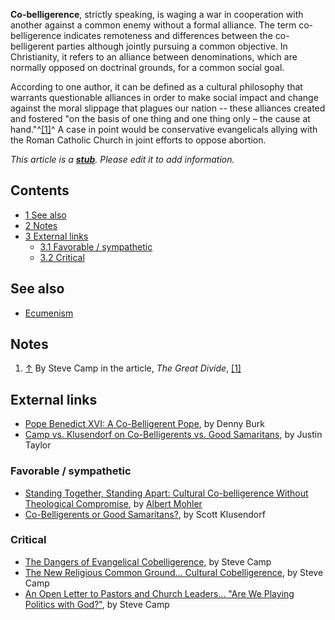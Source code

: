 **Co-belligerence**, strictly speaking, is waging a war in
cooperation with another against a common enemy without a formal
alliance. The term co-belligerence indicates remoteness and
differences between the co-belligerent parties although jointly
pursuing a common objective. In Christianity, it refers to an
alliance between denominations, which are normally opposed on
doctrinal grounds, for a common social goal.

According to one author, it can be defined as a cultural philosophy
that warrants questionable alliances in order to make social impact
and change against the moral slippage that plagues our nation --
these alliances created and fostered "on the basis of one thing and
one thing only – the cause at hand."^[[1]](#note-0)^ A case in
point would be conservative evangelicals allying with the Roman
Catholic Church in joint efforts to oppose abortion.

*This article is a **[stub](http://www.theopedia.com/Category:Theopedia_stubs "Category:Theopedia stubs")**. Please edit it to add information.*
## Contents

-   [1 See also](#See_also)
-   [2 Notes](#Notes)
-   [3 External links](#External_links)
    -   [3.1 Favorable / sympathetic](#Favorable_.2F_sympathetic)
    -   [3.2 Critical](#Critical)


## See also

-   [Ecumenism](Ecumenism "Ecumenism")

## Notes

1.  [↑](#ref-0) By Steve Camp in the article, *The Great Divide*,
    [[1]](http://a1m.org/page.php?page=template1.php&pageid=374369ca34d106db5e6e196671d8d42d)

## External links

-   [Pope Benedict XVI: A Co-Belligerent Pope](http://dennyburk.blogspot.com/2005/04/pope-bendedict-xvi-co-belligerent-pope.html),
    by Denny Burk
-   [Camp vs. Klusendorf on Co-Belligerents vs. Good Samaritans](http://theologica.blogspot.com/2005/06/camp-vs-klusendorf-on-co-belligerents.html),
    by Justin Taylor

### Favorable / sympathetic

-   [Standing Together, Standing Apart: Cultural Co-belligerence Without Theological Compromise](http://touchstonemag.com/archives/article.php?id=16-06-070-f),
    by [Albert Mohler](Albert_Mohler "Albert Mohler")
-   [Co-Belligerents or Good Samaritans?](http://lti-blog.blogspot.com/2007/01/co-belligerents-or-good-samaritans-sk.html),
    by Scott Klusendorf

### Critical

-   [The Dangers of Evangelical Cobelligerence](http://a1m.org/page.php?page=template1.php&pageid=374369ca34d106db5e6e196671d8d42d),
    by Steve Camp
-   [The New Religious Common Ground... Cultural Cobelligerence](http://a1m.org/page.php?page=template1.php&pageid=7fafdd37152b5910c135da7386edfaac),
    by Steve Camp
-   [An Open Letter to Pastors and Church Leaders... "Are We Playing Politics with God?"](http://a1m.org/page.php?page=template1.php&pageid=f7b69a48e099e9e5825c44bda6624425),
    by Steve Camp



